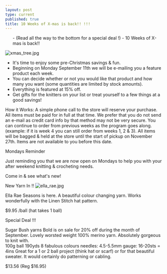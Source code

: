 ```yaml
---
layout: post
type: current
published: true
title: 10 Weeks of X-mas is back!! !!!
---
```

 
<ul> - (Read all the way to the bottom for a special deal !)
 - 10 Weeks of X-mas is back!!</ul>

![xmas_tree.jpg]({{site.baseurl}}/news/img/xmas_tree.jpg)

- It's time to enjoy some pre-Christmas savings & fun.
- Beginning on Monday September 11th we will be e-mailing you a feature product each week.
- You can decide whether or not you would like that product and how many you want (some quantities are limited by stock amounts).
- Everything is featured at 15% off. 
- Get gifts for the knitters on your list or treat yourself to a few things at a good savings! 

How it Works:
A simple phone call to the store will reserve your purchase. All items must be paid for in full at that time. We prefer that you do not send an e-mail as credit card info by that method may not be very secure.
You can continue to order from previous weeks as the program goes along. (example: if it is week 4 you can still order from weeks 1, 2 & 3).
All items will be bagged & held at the store until the start of pickup on November 27th. Items are not available to you before this date.  

Mondays Reminder

Just reminding you that we are now open on Mondays to help you with your after weekend knitting & crocheting needs.

Come in & see what's new!

New Yarn In  !!
![ella_rae.jpg]({{site.baseurl}}/news/img/ella_rae.jpg)

Ella Rae Seasons is here.  A beautiful colour changing yarn. Works wonderfully with the Linen Stitch hat pattern.

$9.95 /ball  (hat takes 1 ball)





Special Deal !!!
 
Sugar Bush yarns Bold is on sale for 20% off during the month of September. Lovely worsted weight 100% merino yarn. Absolutely gorgeous to knit with.  
100g ball
190yds
8 fabulous colours
needles: 4.5-5.5mm
gauge: 16-20sts = 4ins
Great for a 1 or 2 ball project (think hat or scarf) or for that beautiful sweater. It would certainly do patterning or cabling.


$13.56  (Reg $16.95)

